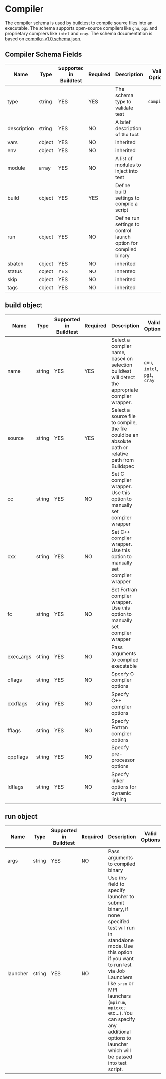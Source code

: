 # Compiler 

The compiler schema is used by buildtest to compile source files into an 
executable. The schema supports open-source compilers like ``gnu``, ``pgi`` and 
proprietary compilers like ``intel`` and ``cray``.  The schema documentation
is based on  [compiler-v1.0.schema.json](https://buildtesters.github.io/schemas/compiler/compiler-v1.0.schema.json).


## Compiler Schema Fields

| Name | Type | Supported in Buildtest | Required | Description | Valid Options | 
| ---- | ---- | ---------------------- | ----------- | -------- | -------------- |
| type | string | YES | YES | The schema type to validate test | `compiler` | 
| description | string | YES | NO |  A brief description of the test | 
| vars | object | YES | NO |  inherited |
| env | object | YES | NO | inherited | 
| module | array | YES | NO | A list of modules to inject into test | 
| build | object | YES | YES | Define build settings to compile a script |  
| run | object | YES | NO | Define run settings to control launch option for compiled binary |
| sbatch | object | YES | NO | inherited | 
| status | object | YES | NO | inherited | 
| skip | object | YES | NO | inherited | |
| tags | object | YES | NO | inherited | |

## build object

| Name | Type | Supported in Buildtest | Required | Description | Valid Options |   
| ---- | ---- | --------------------- | ------------ | ------------ | ---------- |  
| name | string | YES | YES | Select a compiler name, based on selection buildtest will detect the appropriate compiler wrapper. | `gnu`, `intel`, `pgi`, `cray` | 
| source | string | YES | YES | Select a source file to compile, the file could be an absolute path or relative path from Buildspec | 
| cc | string | YES | NO | Set C compiler wrapper. Use this option to manually set compiler wrapper |
| cxx | string | YES | NO | Set C++ compiler wrapper. Use this option to manually set compiler wrapper |
| fc | string | YES | NO | Set Fortran compiler wrapper. Use this option to manually set compiler wrapper |
| exec_args | string | YES | NO | Pass arguments to compiled executable | 
| cflags | string | YES | NO | Specify C compiler options |  
| cxxflags | string | YES | NO | Specify C++ compiler options |  
| fflags | string | YES | NO | Specify Fortran compiler options | 
| cppflags | string | YES | NO | Specify pre-processor options | 
| ldflags | string | YES| NO | Specify linker options for dynamic linking | 

## run object
| Name | Type | Supported in Buildtest | Required | Description | Valid Options |   
| ---- | ---- | ---------------------  | ------------ | ------------ | ---------- |  
| args | string | YES                  | NO           | Pass arguments to compiled binary | |
| launcher | string | YES              | NO           | Use this field to specify launcher to submit binary, if none specified test will run in standalone mode. Use this option if you want to run test via Job Launchers like ``srun`` or MPI launchers (``mpirun``, ``mpiexec`` etc...).  You can specify any additional options to launcher which will be passed into test script. | |





 